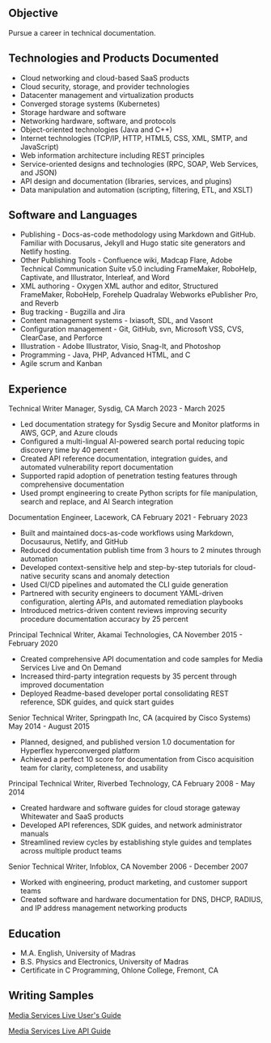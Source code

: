 ## Objective
Pursue a career in technical documentation.

## Technologies and Products Documented
* Cloud networking and cloud-based SaaS products
* Cloud security, storage, and provider technologies
* Datacenter management and virtualization products
* Converged storage systems (Kubernetes)
* Storage hardware and software
* Networking hardware, software, and protocols
* Object-oriented technologies (Java and C++)
* Internet technologies (TCP/IP, HTTP, HTML5, CSS, XML, SMTP, and JavaScript)
* Web information architecture including REST principles
* Service-oriented designs and technologies (RPC, SOAP, Web Services, and JSON)
* API design and documentation (libraries, services, and plugins)
* Data manipulation and automation (scripting, filtering, ETL, and XSLT)

## Software and Languages
* Publishing - Docs-as-code methodology using Markdown and GitHub. Familiar with Docusarus, Jekyll and Hugo static site generators and Netlify hosting.
* Other Publishing Tools - Confluence wiki, Madcap Flare, Adobe Technical Communication Suite v5.0 including FrameMaker, RoboHelp, Captivate, and Illustrator, Interleaf, and Word
* XML authoring - Oxygen XML author and editor, Structured FrameMaker, RoboHelp, Forehelp Quadralay Webworks ePublisher Pro, and Reverb
* Bug tracking - Bugzilla and Jira
* Content management systems - Ixiasoft, SDL, and Vasont
* Configuration management -  Git, GitHub, svn, Microsoft VSS, CVS, ClearCase, and Perforce
* Illustration -  Adobe Illustrator, Visio, Snag-It, and Photoshop
* Programming - Java, PHP, Advanced HTML, and C
* Agile scrum and Kanban

## Experience

Technical Writer Manager, Sysdig, CA
March 2023 - March 2025
- Led documentation strategy for Sysdig Secure and Monitor platforms in AWS, GCP, and Azure clouds
- Configured a multi-lingual AI-powered search portal reducing topic discovery time by 40 percent
- Created API reference documentation, integration guides, and automated vulnerability report documentation
- Supported rapid adoption of penetration testing features through comprehensive documentation
- Used prompt engineering to create Python scripts for file manipulation, search and replace, and AI Search
   integration

Documentation Engineer, Lacework, CA
February 2021 - February 2023
- Built and maintained docs-as-code workflows using Markdown, Docusaurus, Netlify, and GitHub
- Reduced documentation publish time from 3 hours to 2 minutes through automation
- Developed context-sensitive help and step-by-step tutorials for cloud-native security scans and anomaly 
  detection
- Used CI/CD pipelines and automated the CLI guide generation
- Partnered with security engineers to document YAML-driven configuration, alerting APIs, and automated 
  remediation playbooks
- Introduced metrics-driven content reviews improving security procedure documentation accuracy by 25 
  percent


Principal Technical Writer, Akamai Technologies, CA
November 2015 - February 2020
- Created comprehensive API documentation and code samples for Media Services Live and On Demand
- Increased third-party integration requests by 35 percent through improved documentation
- Deployed Readme-based developer portal consolidating REST reference, SDK guides, and quick start guides

Senior Technical Writer, Springpath Inc, CA (acquired by Cisco Systems)
May 2014 - August 2015
- Planned, designed, and published version 1.0 documentation for Hyperflex hyperconverged platform
- Achieved a perfect 10 score for documentation from Cisco acquisition team for clarity, completeness, and 
  usability

Principal Technical Writer, Riverbed Technology, CA
February 2008 - May 2014
- Created hardware and software guides for cloud storage gateway Whitewater and SaaS products
- Developed API references, SDK guides, and network administrator manuals
- Streamlined review cycles by establishing style guides and templates across multiple product teams

Senior Technical Writer, Infoblox, CA
November 2006 - December 2007
- Worked with engineering, product marketing, and customer support teams
- Created software and hardware documentation for DNS, DHCP, RADIUS, and IP address management 
  networking products

## Education
* M.A. English, University of Madras
* B.S. Physics and Electronics, University of Madras
* Certificate in C Programming, Ohlone College, Fremont, CA

## Writing Samples
[Media Services Live User's Guide](https://learn.akamai.com/en-us/webhelp/media-services-live/media-services-live-4-user-guide/index.html)
       
[Media Services Live API Guide](https://developer.akamai.com/api/media_delivery/msl_stream_provisioning/v2.html)
